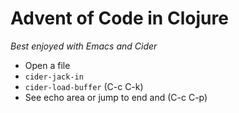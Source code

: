 # Advent of Code in Clojure

*Best enjoyed with Emacs and Cider*

* Open a file
* `cider-jack-in`
* `cider-load-buffer` (C-c C-k)
* See echo area or jump to end and (C-c C-p)

